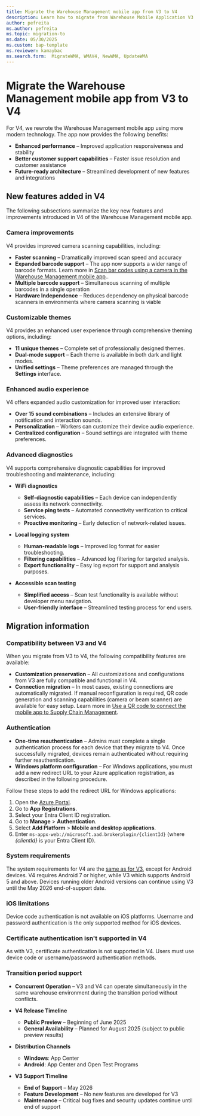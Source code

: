 ```yaml
---
title: Migrate the Warehouse Management mobile app from V3 to V4
description: Learn how to migrate from Warehouse Mobile Application V3 to V4, including compatibility, requirements, and timeline.
author: pefreita
ms.author: pefreita
ms.topic: migration-to
ms.date: 05/30/2025
ms.custom: bap-template
ms.reviewer: kamaybac
ms.search.form:  MigrateWMA, WMAV4, NewWMA, UpdateWMA
---
```


# Migrate the Warehouse Management mobile app from V3 to V4

For V4, we rewrote the Warehouse Management mobile app using more modern technology. The app now provides the following benefits:

- **Enhanced performance** – Improved application responsiveness and stability
- **Better customer support capabilities** – Faster issue resolution and customer assistance
- **Future-ready architecture** – Streamlined development of new features and integrations

## New features added in V4

The following subsections summarize the key new features and improvements introduced in V4 of the Warehouse Management mobile app.

### Camera improvements

V4 provides improved camera scanning capabilities, including:

- **Faster scanning** – Dramatically improved scan speed and accuracy
- **Expanded barcode support** – The app now supports a wider range of barcode formats. Learn more in [Scan bar codes using a camera in the Warehouse Management mobile app](scan-bar-codes-using-a-camera.md)..
- **Multiple barcode support** – Simultaneous scanning of multiple barcodes in a single operation
- **Hardware Independence** – Reduces dependency on physical barcode scanners in environments where camera scanning is viable

### Customizable themes

V4 provides an enhanced user experience through comprehensive theming options, including:

- **11 unique themes** – Complete set of professionally designed themes.
- **Dual-mode support** – Each theme is available in both dark and light modes.
- **Unified settings** – Theme preferences are managed through the **Settings** interface.

### Enhanced audio experience

V4 offers expanded audio customization for improved user interaction:

- **Over 15 sound combinations** – Includes an extensive library of notification and interaction sounds.
- **Personalization** – Workers can customize their device audio experience.
- **Centralized configuration** – Sound settings are integrated with theme preferences.

### Advanced diagnostics

V4 supports comprehensive diagnostic capabilities for improved troubleshooting and maintenance, including:

- **WiFi diagnostics**
    - **Self-diagnostic capabilities** – Each device can independently assess its network connectivity.
    - **Service ping tests** – Automated connectivity verification to critical services.
    - **Proactive monitoring** – Early detection of network-related issues.

- **Local logging system**
    - **Human-readable logs** – Improved log format for easier troubleshooting.
    - **Filtering capabilities** – Advanced log filtering for targeted analysis.
    - **Export functionality** – Easy log export for support and analysis purposes.

- **Accessible scan testing**
    - **Simplified access** – Scan test functionality is available without developer menu navigation.
    - **User-friendly interface** – Streamlined testing process for end users.

## Migration information

### Compatibility between V3 and V4

When you migrate from V3 to V4, the following compatibility features are available:

- **Customization preservation** – All customizations and configurations from V3 are fully compatible and functional in V4.
- **Connection migration** – In most cases, existing connections are automatically migrated. If manual reconfiguration is required, QR code generation and scanning capabilities (camera or beam scanner) are available for easy setup. Learn more in [Use a QR code to connect the mobile app to Supply Chain Management](warehouse-app-qr-code.md).

### Authentication

- **One-time reauthentication** – Admins must complete a single authentication process for each device that they migrate to V4. Once successfully migrated, devices remain authenticated without requiring further reauthentication.
- **Windows platform configuration** – For Windows applications, you must add a new redirect URL to your Azure application registration, as described in the following procedure.

Follow these steps to add the redirect URL for Windows applications:

1. Open the [Azure Portal](https://portal.azure.com).
1. Go to **App Registrations**.
1. Select your Entra Client ID registration.
1. Go to **Manage** \> **Authentication**.
1. Select **Add Platform** \> **Mobile and desktop applications**.
1. Enter `ms-appx-web://microsoft.aad.brokerplugin/{clientId}` (where *{clientId}* is your Entra Client ID).

### System requirements

The system requirements for V4 are the [same as for V3](install-configure-warehouse-management-app.md), except for Android devices. V4 requires Android 7 or higher, while V3 which supports Android 5 and above. Devices running older Android versions can continue using V3 until the May 2026 end-of-support date.

### iOS limitations

Device code authentication is not available on iOS platforms. Username and password authentication is the only supported method for iOS devices.

### Certificate authentication isn't supported in V4

As with V3, certificate authentication is not supported in V4. Users must use device code or username/password authentication methods.

### Transition period support

- **Concurrent Operation** – V3 and V4 can operate simultaneously in the same warehouse environment during the transition period without conflicts.

- **V4 Release Timeline**
    - **Public Preview** – Beginning of June 2025
    - **General Availability** – Planned for August 2025 (subject to public preview results)

- **Distribution Channels**
    - **Windows**: App Center
    - **Android**: App Center and Open Test Programs

- **V3 Support Timeline**
    - **End of Support** – May 2026
    - **Feature Development** – No new features are developed for V3
    - **Maintenance** – Critical bug fixes and security updates continue until end of support
